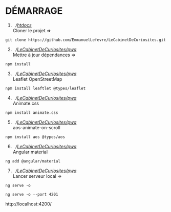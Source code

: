 # DÉMARRAGE
1. &nbsp;&nbsp;*/<ins>htdocs*</ins> 
\
Cloner le projet =>
```
git clone https://github.com/EmmanuelLefevre/LeCabinetDeCuriosites.git
```
2. &nbsp;&nbsp;*/<ins>LeCabinetDeCuriosites/pwa*</ins> 
\
Mettre à jour dépendances =>
```
npm install
```
3. &nbsp;&nbsp;*/<ins>LeCabinetDeCuriosites/pwa*</ins> 
\
Leaflet OpenStreetMap
```
npm install leaftlet @types/leaflet
```
4. &nbsp;&nbsp;*/<ins>LeCabinetDeCuriosites/pwa*</ins> 
\
Animate.css
```
npm install animate.css
```
5. &nbsp;&nbsp;*/<ins>LeCabinetDeCuriosites/pwa*</ins> 
\
aos-animate-on-scroll
```
npm install aos @types/aos
```
6. &nbsp;&nbsp;*/<ins>LeCabinetDeCuriosites/pwa*</ins> 
\
Angular material
```
ng add @angular/material
```
7. &nbsp;&nbsp;*/<ins>LeCabinetDeCuriosites/pwa*</ins> 
\
Lancer serveur local =>
```
ng serve -o
```
```
ng serve -o --port 4201
```
http://localhost:4200/
